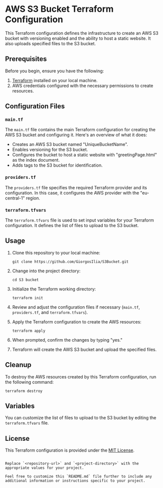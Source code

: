 # AWS S3 Bucket Terraform Configuration

This Terraform configuration defines the infrastructure to create an AWS S3 bucket with versioning enabled and the ability to host a static website. It also uploads specified files to the S3 bucket.

## Prerequisites

Before you begin, ensure you have the following:

1. [Terraform](https://www.terraform.io/downloads.html) installed on your local machine.
2. AWS credentials configured with the necessary permissions to create resources.

## Configuration Files

### `main.tf`

The `main.tf` file contains the main Terraform configuration for creating the AWS S3 bucket and configuring it. Here's an overview of what it does:

- Creates an AWS S3 bucket named "UniqueBucketName".
- Enables versioning for the S3 bucket.
- Configures the bucket to host a static website with "greetingPage.html" as the index document.
- Adds tags to the S3 bucket for identification.

### `providers.tf`

The `providers.tf` file specifies the required Terraform provider and its configuration. In this case, it configures the AWS provider with the "eu-central-1" region.

### `terraform.tfvars`

The `terraform.tfvars` file is used to set input variables for your Terraform configuration. It defines the list of files to upload to the S3 bucket.

## Usage

1. Clone this repository to your local machine:

   ```shell
   git clone https://github.com/GiorgosIlia/S3Bucket.git
   ```

2. Change into the project directory:

   ```shell
   cd S3 bucket
   ```

3. Initialize the Terraform working directory:

   ```shell
   terraform init
   ```

4. Review and adjust the configuration files if necessary (`main.tf`, `providers.tf`, and `terraform.tfvars`).

5. Apply the Terraform configuration to create the AWS resources:

   ```shell
   terraform apply
   ```

6. When prompted, confirm the changes by typing "yes."

7. Terraform will create the AWS S3 bucket and upload the specified files.

## Cleanup

To destroy the AWS resources created by this Terraform configuration, run the following command:

```shell
terraform destroy
```

## Variables

You can customize the list of files to upload to the S3 bucket by editing the `terraform.tfvars` file.

## License

This Terraform configuration is provided under the [MIT License](LICENSE).

```

Replace `<repository-url>` and `<project-directory>` with the appropriate values for your project.

Feel free to customize this `README.md` file further to include any additional information or instructions specific to your project.